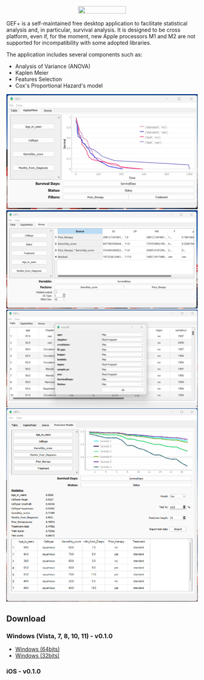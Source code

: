 
<p align="center"><image src="https://github.com/mattianeroni/gefplus/blob/main/gefplus/static/logo.jpeg" width="50%" height="50%"></image></p>

GEF+ is a self-maintained free desktop application to facilitate statistical analysis and, in particular, survival analysis. It is designed to be cross platform, even if, for the moment, new Apple processors M1 and M2 are not supported for incompatibility with some adopted libraries.

The application includes several components such as:
- Analysis of Variance (ANOVA)
- Kaplen Meier
- Features Selection
- Cox's Proportional Hazard's model

![alt text](https://github.com/mattianeroni/gefplus/blob/main/gefplus/static/screen1.png)
![alt text](https://github.com/mattianeroni/gefplus/blob/main/gefplus/static/screen2.png)
![alt text](https://github.com/mattianeroni/gefplus/blob/main/gefplus/static/screen3.png)
![alt text](https://github.com/mattianeroni/gefplus/blob/main/gefplus/static/screen4.png)

## Download 

### Windows (Vista, 7, 8, 10, 11) - v0.1.0

- <a href="https://drive.google.com/file/d/1C9Jq37eeUPVflnILc32ZNYqYQ5JcOEn7/view?usp=sharing" download>Windows (64bits)</a>
- <a href="https://drive.google.com/file/d/1C9Jq37eeUPVflnILc32ZNYqYQ5JcOEn7/view?usp=sharing" download>Windows (32bits)</a>

### iOS - v0.1.0
